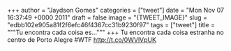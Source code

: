
+++
author = "Jaydson Gomes"
categories = ["tweet"]
date = "Mon Nov 07 16:37:49 +0000 2011"
draft = false
image = "{TWEET_IMAGE}"
slug = "edbb102e905a81f2f6efc46f4367cc31b9230f97"
tags = ["tweet"]
title = """Tu encontra cada coisa es..."""
+++
Tu encontra cada coisa estranha no centro de Porto Alegre #WTF http://t.co/0WVlVpUK
